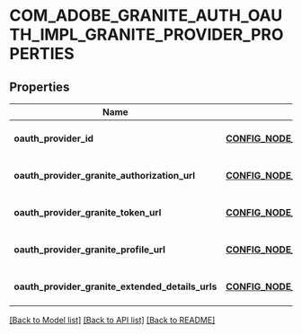 # COM_ADOBE_GRANITE_AUTH_OAUTH_IMPL_GRANITE_PROVIDER_PROPERTIES

## Properties
Name | Type | Description | Notes
------------ | ------------- | ------------- | -------------
**oauth_provider_id** | [**CONFIG_NODE_PROPERTY_STRING**](configNodePropertyString.md) |  | [optional] [default to null]
**oauth_provider_granite_authorization_url** | [**CONFIG_NODE_PROPERTY_STRING**](configNodePropertyString.md) |  | [optional] [default to null]
**oauth_provider_granite_token_url** | [**CONFIG_NODE_PROPERTY_STRING**](configNodePropertyString.md) |  | [optional] [default to null]
**oauth_provider_granite_profile_url** | [**CONFIG_NODE_PROPERTY_STRING**](configNodePropertyString.md) |  | [optional] [default to null]
**oauth_provider_granite_extended_details_urls** | [**CONFIG_NODE_PROPERTY_STRING**](configNodePropertyString.md) |  | [optional] [default to null]

[[Back to Model list]](../README.md#documentation-for-models) [[Back to API list]](../README.md#documentation-for-api-endpoints) [[Back to README]](../README.md)


